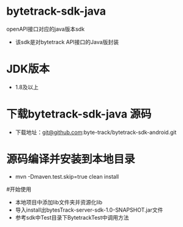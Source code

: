 # bytetrack-sdk-java
openAPI接口对应的java版本sdk
- 该sdk是对bytetrack API接口的Java版封装

# JDK版本
- 1.8及以上

# 下载bytetrack-sdk-java 源码
- 下载地址：git@github.com:byte-track/bytetrack-sdk-android.git

# 源码编译并安装到本地目录
- mvn -Dmaven.test.skip=true clean install

#开始使用
- 本地项目中添加lib文件夹并资源化lib
- 导入install出bytesTrack-server-sdk-1.0-SNAPSHOT.jar文件
- 参考sdk中Test目录下BytetrackTest中调用方法
